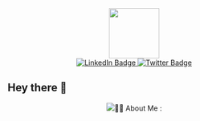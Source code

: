 <div id="header" align="center">
  <img src="https://media.giphy.com/media/v1.Y2lkPTc5MGI3NjExN2dpcXA2NGp5ZmxwM3lzbmd3Nml6cGhlMWJhem9kNmR2M2txMGpjeCZlcD12MV9pbnRlcm5hbF9naWZfYnlfaWQmY3Q9Zw/p4NLw3I4U0idi/giphy.gif" width="100"/>
  <div id="badges">
  <a href="https://www.linkedin.com/in/shivam-yadav-350b8a248/">
    <img src="https://img.shields.io/badge/LinkedIn-blue?style=for-the-badge&logo=linkedin&logoColor=white" alt="LinkedIn Badge"/>
  </a>
  
  <a href="https://x.com/Shivam_yadav21">
    <img src="https://img.shields.io/badge/Twitter-blue?style=for-the-badge&logo=twitter&logoColor=white" alt="Twitter Badge"/>
  </a>
</div>

</div>

## Hey there 👋 
<div align="center">
  <img src="https://media.giphy.com/media/v1.Y2lkPTc5MGI3NjExMzh6MW95aWQzM2kwdDl4bDdhcGhwanNqbDZvYzBjejFlMWhyNXcwMyZlcD12MV9pbnRlcm5hbF9naWZfYnlfaWQmY3Q9Zw/n1dFDLwXu4Qkwy7OJ0/giphy.gif/>
</div>
    
---

### :man_technologist: About Me :

<!--
**shivamyadav05/shivamyadav05** is a ✨ _special_ ✨ repository because its `README.md` (this file) appears on your GitHub profile.

Here are some ideas to get you started:

- 🔭 I’m currently working on Blockchain Secure Voting system
- 🌱 I’m currently learning ...
- 👯 I’m looking to collaborate on ...
- 🤔 I’m looking for help with ...
- 💬 Ask me about ...
- 📫 How to reach me: ...
- 😄 Pronouns: ...
- ⚡ Fun fact: ...
-->
